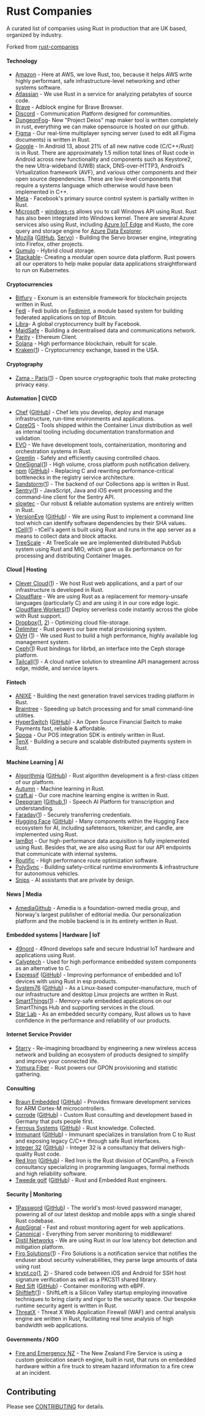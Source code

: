 # Rust Companies

A curated list of companies using Rust in production that are UK based, organized by industry.

Forked from [rust-companies](https://github.com/omarabid/rust-companies)

#### Technology

* [Amazon](https://www.amazon.jobs/en/locations/unitedkingdom) - Here at AWS, we love Rust, too, because it helps AWS write highly performant, safe infrastructure-level networking and other systems software.
* [Atlassian](https://www.atlassian.com/company/careers/all-jobs?team=&location=United%20Kingdom) - We use Rust in a service for analyzing petabytes of source code.
* [Brave]([https://brave.com](https://brave.com/careers/)) - Adblock engine for Brave Browser.
* [Discord](https://discordapp.com) - Communication Platform designed for communities.
* [DungeonFog](https://www.dungeonfog.com/news/project-deios/)- New "Project Deios" map maker tool is written completely in rust, everything we can make opensource is hosted on our github.
* [Figma](https://www.figma.com/careers/#job-openings) - Our real-time multiplayer syncing server (used to edit all Figma documents) is written in Rust.
* [Google](www.google.com) - In Android 13, about 21% of all new native code (C/C++/Rust) is in Rust. There are approximately 1.5 million total lines of Rust code in Android across new functionality and components such as Keystore2, the new Ultra-wideband (UWB) stack, DNS-over-HTTP3, Android’s Virtualization framework (AVF), and various other components and their open source dependencies. These are low-level components that require a systems language which otherwise would have been implemented in C++.
* [Meta](https://www.facebook.com) - Facebook's primary source control system is partially written in Rust.
* [Microsoft](https://www.microsoft.com/) - [windows-rs](https://github.com/microsoft/windows-rs) allows you to call Windows API using Rust. Rust has also been integrated into Windows kernel. There are several Azure services also using Rust, including [Azure IoT Edge](https://github.com/Azure/iotedge) and Kusto, the core query and storage engine for [Azure Data Explorer](https://azure.microsoft.com/en-us/products/data-explorer).
* [Mozilla](https://www.mozilla.org)
  ([GitHub](https://github.com/mozilla), [Servo](https://servo.org)) - Building the Servo browser engine, integrating into Firefox, other projects.
* [Qumulo](https://qumulo.com/careers/job-openings/) - Hybrid cloud storage.
* [Stackable](https://jobs.stackable.de/en/)- Creating a modular open source data platform. Rust powers all our operators to help make popular data applications straightforward to run on Kubernetes.

#### Cryptocurrencies

* [Bitfury](https://boards.greenhouse.io/bitfury) - Exonum is an extensible framework for blockchain projects written in Rust.
* [Fedi](https://fedi.xyz) - Fedi builds on [Fedimint](https://github.com/fedimint/fedimint), a module based system for building federated applications on top of Bitcoin.
* [Libra](https://libra.org)- A global cryptocurrency built by Facebook.
* [MaidSafe](http://www.maidsafe.net) - Building a decentralised data and communications network.
* [Parity](https://www.parity.io/careers) - Ethereum Client.
* [Solana](https://jobs.solana.com/jobs?q=UK) - High performance blockchain, rebuilt for scale.
* [Kraken](https://kraken.com)([1](https://blog.kraken.com/product/engineering/oxidizing-kraken-improving-kraken-infrastructure-using-rust)) - Cryptocurrency exchange, based in the USA.


#### Cryptography
* [Zama - Paris](https://www.zama.ai)([1](https://github.com/zama-ai)) - Open source cryptographic tools that make protecting privacy easy.

#### Automation | CI/CD

* [Chef](https://www.chef.io)
  ([GitHub](https://github.com/chef/delivery-cli)) - Chef lets you develop, deploy and manage infrastructure, run-time environments and applications.
* [CoreOS](https://coreos.com) - Tools shipped within the Container Linux distribution as well as internal tooling including documentation transformation and validation.
* [EVO](https://evo.company) - We have development tools, containerization, monitoring and orchestration systems in Rust.
* [Gremlin](https://www.gremlin.com) - Safely and efficiently causing controlled chaos.
* [OneSignal](https://onesignal.com)([1](https://onesignal.com/blog/rust-at-onesignal)) - High volume, cross platform push notification delivery.
* [npm](http://www.npmjs.com)
  ([GitHub](https://github.com/npm)) - Replacing C and rewriting performance-critical bottlenecks in the registry service architecture.
* [Sandstorm](https://sandstorm.io)([1](https://sandstorm.io/news/2016-08-09-collections-app)) - The backend of our Collections app is written in Rust.
* [Sentry](https://sentry.io)([1](https://blog.sentry.io/2016/10/19/fixing-python-performance-with-rust.html)) - JavaScript, Java and iOS event processing and the command-line client for the Sentry API.
* [slowtec](http://www.slowtec.de) - Our robust & reliable automation systems are entirely written in Rust.
* [VersionEye](https://www.versioneye.com)
  ([GitHub](https://github.com/VersionEye)) - We are using Rust to implement a command line tool which can identify software dependencies by their SHA values.
* [tCell](https://www.tcell.io)([1](https://www.tcell.io/2017/06/agents-rust/)) - tCell's agent is built using Rust and runs in the app server as a means to collect data and block attacks.
* [TreeScale](https://www.treescale.com) - At TreeScale we are implemented distributed PubSub system using Rust and MIO, which gave us 8x performance on for processing and distributing Container Images.

#### Cloud | Hosting

* [Clever Cloud](https://www.clever-cloud.com)([1](https://www.clever-cloud.com/doc/rust/rust/)) - We host Rust web applications, and a part of our infrastructure is developed in Rust.
* [Cloudflare](https://www.cloudflare.com) - We are using Rust as a replacement for memory-unsafe languages (particularly C) and are using it in our core edge logic.
* [Cloudflare Workers](https://workers.cloudflare.com/)([1](https://developers.cloudflare.com/workers/tutorials/hello-world-rust)) Deploy serverless code instantly across the globe with Rust support.
* [Dropbox](https://www.dropbox.com)([1](http://www.wired.com/2016/03/epic-story-dropboxs-exodus-amazon-cloud-empire/), [2](https://dropbox.tech/infrastructure/rewriting-the-heart-of-our-sync-engine)) - Optimizing cloud file-storage.
* [Delimiter](https://www.delimiter.com) - Rust powers our bare metal provisioning system.
* [OVH](https://www.ovh.com)
  ([1](https://www.ovh.com/world/a2202.paas-logs-management-ovh)) - We used Rust to build a high performance, highly available log management system.
* [Ceph](https://ceph.io/)([1](https://github.com/ceph/ceph-rust)) Rust bindings for librbd, an interface into the Ceph storage platform.
* [Tailcall](https://tailcall.run)([1](https://github.com/tailcallhq)) - A cloud native solution to streamline API management across edge, middle, and service layers.

#### Fintech

* [ANIXE](http://www.anixe.pl) - Building the next generation travel services trading platform in Rust.
* [Braintree](https://www.braintreepayments.com) - Speeding up batch processing and for small command-line utilities.
* [HyperSwitch](https://hyperswitch.io)
  ([GitHub](https://github.com/juspay/hyperswitch)) - An Open Source Financial Switch to make Payments fast, reliable & affordable.
* [Spoqa](https://www.spoqa.com) - Our POS integration SDK is entirely written in Rust.
* [TenX](https://tenx.tech) - Building a secure and scalable distributed payments system in Rust.

#### Machine Learning | AI

* [Algorithmia](https://algorithmia.com)
  ([GitHub](https://github.com/algorithmiaio)) - Rust algorithm development is a first-class citizen of our platform.
* [Autumn](https://medium.com/@autumn_eng/about-rust-s-machine-learning-community-4cda5ec8a790) - Machine learning in Rust.
* [craft.ai](http://craft.ai) - Our core machine learning engine is written in Rust.
* [Deepgram](https://deepgram.com)
  ([Github](https://github.com/deepgram),[1](https://blog.deepgram.com/why-deepgram-built-its-platform-in-rust/)) - Speech AI Platform for transcription and understanding.
* [Faraday](http://faraday.io)([1](https://github.com/faradayio/credentials_to_env)) - Securely transferring credentials.
* [Hugging Face](https://huggingface.co/)
  ([GitHub](https://github.com/huggingface)) - Many components within the Hugging Face ecosystem for AI, including safetensors, tokenizer, and candle, are implemented using Rust.
* [IamBot](http://iambot.ai) - Our high-performance data acquisition is fully implemented using Rust. Besides that, we are also using Rust for our API endpoints that communicate with internal systems.
* [Routific](https://routific.com) - High performance route optimization software.
* [PolySync](https://polysync.io) - Building safety-critical runtime environments & infrastructure for autonomous vehicles.
* [Snips](https://snips.ai) - AI assistants that are private by design.

#### News | Media

* [Amedia](https://www.amedia.no/)[Github](https://github.com/amedia)  - Amedia is a foundation-owned media group, and Norway's largest publisher of editorial media. Our personalization platform and the mobile backend is in its entirety written in Rust.

#### Embedded systems | Hardware | IoT

* [49nord](https://49nord.de/rust) - 49nord develops safe and secure Industrial IoT hardware and applications using Rust.
* [Calyptech](http://calyptech.com) - Used for high performance embedded system components as an alternative to C.
* [Espressif](https://www.espressif.com/) ([GitHub](https://github.com/esp-rs/)) - Improving performance of embedded and IoT devices with using Rust in esp products.
* [System76](https://system76.com)
  ([GitHub](https://github.com/system76)) - As a Linux-based computer-manufacture, much of our infrastructure and desktop Linux projects are written in Rust.
* [SmartThings](http://www.smartthings.com)([1](https://www.smartthings.com/how-it-works)) - Memory-safe embedded applications on our SmartThings Hub and supporting services in the cloud.
* [Star Lab](https://starlab.io) - As an embedded security company, Rust allows us to have confidence in the performance and reliability of our products.

#### Internet Service Provider

* [Starry](https://starry.com) - Re-imagining broadband by engineering a new wireless access network and building an ecosystem of products designed to simplify and improve your connected life.
* [Yomura Fiber](https://yomurafiber.com) - Rust powers our GPON provisioning and statistic gathering.

#### Consulting

* [Braun Embedded](https://braun-embedded.com/)
  ([GitHub](https://github.com/braun-embedded)) - Provides firmware development services for ARM Cortex-M microcontrollers.
* [corrode](https://corrode.dev/)
  ([GitHub](https://github.com/corrode)) - Custom Rust consulting and development based in Germany that puts people first.
* [Ferrous Systems](https://ferrous-systems.com)
  ([GitHub](https://github.com/ferrous-systems)) - Rust knowledge. Collected.
* [Immunant](https://www.immunant.com)
  ([GitHub](https://github.com/immunant)) - Immunant specializes in translation from C to Rust and exposing legacy C/C++ through safe Rust interfaces.
* [Integer 32](https://www.integer32.com)
  ([GitHub](https://github.com/integer32llc)) - Integer 32 is a consultancy that delivers high-quality Rust code.
* [Red Iron](https://red-iron.eu/) ([GitHub](https://github.com/orgs/OCamlPro/repositories?q=&type=all&language=rust)) - Red Iron is the Rust division of OCamlPro, a French consultancy specializing in programming languages, formal methods and high reliability software.
* [Tweede golf](https://tweedegolf.nl)
  ([GitHub](https://github.com/tweedegolf/)) - Rust and Embedded Rust engineers.

#### Security | Monitoring

* [1Password](https://1Password.com) ([GitHub](https://github.com/1Password)) - The world's most-loved password manager, powering all of our latest desktop and mobile apps with a single shared Rust codebase.
* [AppSignal](https://appsignal.com) - Fast and robust monitoring agent for web applications.
* [Canonical](http://www.canonical.com) - Everything from server monitoring to middleware!
* [Distil Networks](https://www.distilnetworks.com) - We are using Rust in our low latency bot detection and mitigation platform.
* [Firo Solutions](https://firosolutions.com)([1](https://github.com/firosolutions/)) - Firo Solutions is a notification service that notifies the enduser about security vulnerabilities, they parse large amounts of data using rust
* [krypt.co](https://krypt.co)([1](https://github.com/kryptco/ssh-wire), [2](https://github.com/KryptCo/kr/tree/master/pkcs11shim)) - Shared code between iOS and Android for SSH host signature verification as well as a PKCS11 shared library.
* [Red Sift](https://redsift.com)
  ([GitHub](https://github.com/redsift/ingraind)) - Container monitoring with eBPF.
* [Shiftleft](https://www.shiftleft.io)([1](http://blog.shiftleft.io)) - ShiftLeft is a Silicon Valley startup employing innovative techniques to bring clarity and rigor to the security space. Our bespoke runtime security agent is written in Rust.
* [ThreatX](https://threat-x.com) - Threat X Web Application Firewall (WAF) and central analysis engine are written in Rust, facilitating real time analysis of high bandwidth web applications.

#### Governments / NGO

* [Fire and Emergency NZ](https://fireandemergency.nz) - The New Zealand Fire Service is using a custom geolocation search engine, built in rust, that runs on embedded hardware within a fire truck to stream hazard information to a fire crew at an incident.

## Contributing

Please see [CONTRIBUTING](CONTRIBUTING.md) for details.
